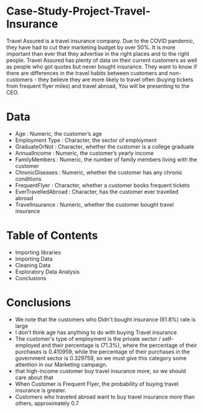 # Case-Study-Project-Travel-Insurance
Travel Assured is a travel insurance company. Due to the COVID pandemic, they have had to cut their marketing budget by over 50%. It is more important than ever that they advertise in the right places and to the right people. Travel Assured has plenty of data on their current customers as well as people who got quotes but never bought insurance. They want to know if there are differences in the travel habits between customers and non-customers - they believe they are more likely to travel often (buying tickets from frequent flyer miles) and travel abroad, You will be presenting to the CEO.
# Data
- Age : Numeric, the customer’s age
- Employment Type : Character, the sector of employment
- GraduateOrNot : Character, whether the customer is a college graduate
- AnnualIncome : Numeric, the customer’s yearly income
- FamilyMembers : Numeric, the number of family members living with the customer
- ChronicDiseases : Numeric, whether the customer has any chronic conditions
- FrequentFlyer : Character, whether a customer books frequent tickets
- EverTravelledAbroad : Character, has the customer ever travelled abroad
- TravelInsurance : Numeric, whether the customer bought travel insurance
# Table of Contents
- Importing libraries
- Importing Data
- Cleaning Data
- Exploratory Data Analysis
- Conclusions
# Conclusions
- We note that the customers who Didn't bought insurance (61.8%) rate is large
- I don't think age has anything to do with buying Travel insurance
- The customer's type of employment is the private sector / self-employed and their percentage is (71.3%), where the percentage of their purchases is 0.410959, while the percentage of their purchases in the government sector is 0.329759, so we must give this category some attention in our Marketing campaign.
- that high-income customer buy travel insurance more, so we should care about that
- When Customer is Frequent Flyer, the probability of buying travel insurance is greater.
- Customers who traveled abroad want to buy travel insurance more than others, approximately 0.7
